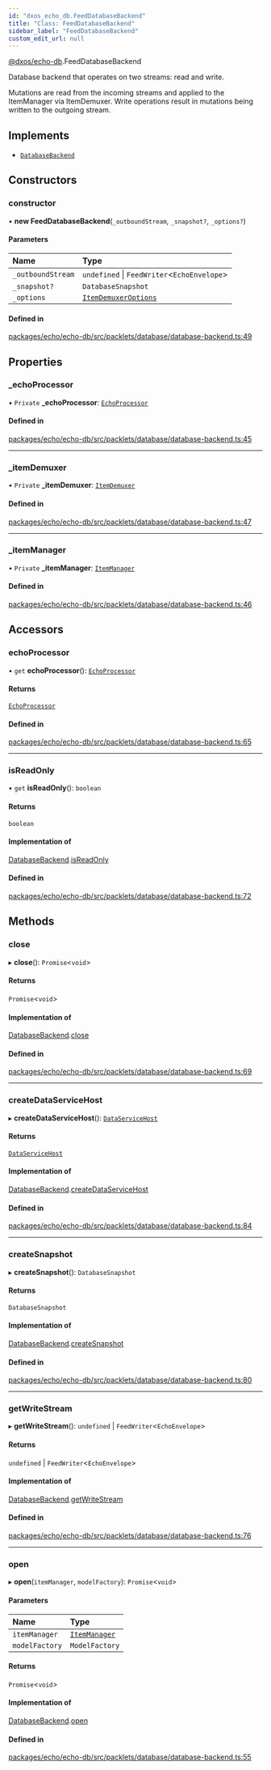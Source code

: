 ```yaml
---
id: "dxos_echo_db.FeedDatabaseBackend"
title: "Class: FeedDatabaseBackend"
sidebar_label: "FeedDatabaseBackend"
custom_edit_url: null
---
```


[@dxos/echo-db](../modules/dxos_echo_db.md).FeedDatabaseBackend

Database backend that operates on two streams: read and write.

Mutations are read from the incoming streams and applied to the ItemManager via ItemDemuxer.
Write operations result in mutations being written to the outgoing stream.

## Implements

- [`DatabaseBackend`](../interfaces/dxos_echo_db.DatabaseBackend.md)

## Constructors

### constructor

• **new FeedDatabaseBackend**(`_outboundStream`, `_snapshot?`, `_options?`)

#### Parameters

| Name | Type |
| :------ | :------ |
| `_outboundStream` | `undefined` \| `FeedWriter`<`EchoEnvelope`\> |
| `_snapshot?` | `DatabaseSnapshot` |
| `_options` | [`ItemDemuxerOptions`](../interfaces/dxos_echo_db.ItemDemuxerOptions.md) |

#### Defined in

[packages/echo/echo-db/src/packlets/database/database-backend.ts:49](https://github.com/dxos/protocols/blob/c793f0fed/packages/echo/echo-db/src/packlets/database/database-backend.ts#L49)

## Properties

### \_echoProcessor

• `Private` **\_echoProcessor**: [`EchoProcessor`](../modules/dxos_echo_db.md#echoprocessor)

#### Defined in

[packages/echo/echo-db/src/packlets/database/database-backend.ts:45](https://github.com/dxos/protocols/blob/c793f0fed/packages/echo/echo-db/src/packlets/database/database-backend.ts#L45)

___

### \_itemDemuxer

• `Private` **\_itemDemuxer**: [`ItemDemuxer`](dxos_echo_db.ItemDemuxer.md)

#### Defined in

[packages/echo/echo-db/src/packlets/database/database-backend.ts:47](https://github.com/dxos/protocols/blob/c793f0fed/packages/echo/echo-db/src/packlets/database/database-backend.ts#L47)

___

### \_itemManager

• `Private` **\_itemManager**: [`ItemManager`](dxos_echo_db.ItemManager.md)

#### Defined in

[packages/echo/echo-db/src/packlets/database/database-backend.ts:46](https://github.com/dxos/protocols/blob/c793f0fed/packages/echo/echo-db/src/packlets/database/database-backend.ts#L46)

## Accessors

### echoProcessor

• `get` **echoProcessor**(): [`EchoProcessor`](../modules/dxos_echo_db.md#echoprocessor)

#### Returns

[`EchoProcessor`](../modules/dxos_echo_db.md#echoprocessor)

#### Defined in

[packages/echo/echo-db/src/packlets/database/database-backend.ts:65](https://github.com/dxos/protocols/blob/c793f0fed/packages/echo/echo-db/src/packlets/database/database-backend.ts#L65)

___

### isReadOnly

• `get` **isReadOnly**(): `boolean`

#### Returns

`boolean`

#### Implementation of

[DatabaseBackend](../interfaces/dxos_echo_db.DatabaseBackend.md).[isReadOnly](../interfaces/dxos_echo_db.DatabaseBackend.md#isreadonly)

#### Defined in

[packages/echo/echo-db/src/packlets/database/database-backend.ts:72](https://github.com/dxos/protocols/blob/c793f0fed/packages/echo/echo-db/src/packlets/database/database-backend.ts#L72)

## Methods

### close

▸ **close**(): `Promise`<`void`\>

#### Returns

`Promise`<`void`\>

#### Implementation of

[DatabaseBackend](../interfaces/dxos_echo_db.DatabaseBackend.md).[close](../interfaces/dxos_echo_db.DatabaseBackend.md#close)

#### Defined in

[packages/echo/echo-db/src/packlets/database/database-backend.ts:69](https://github.com/dxos/protocols/blob/c793f0fed/packages/echo/echo-db/src/packlets/database/database-backend.ts#L69)

___

### createDataServiceHost

▸ **createDataServiceHost**(): [`DataServiceHost`](dxos_echo_db.DataServiceHost.md)

#### Returns

[`DataServiceHost`](dxos_echo_db.DataServiceHost.md)

#### Implementation of

[DatabaseBackend](../interfaces/dxos_echo_db.DatabaseBackend.md).[createDataServiceHost](../interfaces/dxos_echo_db.DatabaseBackend.md#createdataservicehost)

#### Defined in

[packages/echo/echo-db/src/packlets/database/database-backend.ts:84](https://github.com/dxos/protocols/blob/c793f0fed/packages/echo/echo-db/src/packlets/database/database-backend.ts#L84)

___

### createSnapshot

▸ **createSnapshot**(): `DatabaseSnapshot`

#### Returns

`DatabaseSnapshot`

#### Implementation of

[DatabaseBackend](../interfaces/dxos_echo_db.DatabaseBackend.md).[createSnapshot](../interfaces/dxos_echo_db.DatabaseBackend.md#createsnapshot)

#### Defined in

[packages/echo/echo-db/src/packlets/database/database-backend.ts:80](https://github.com/dxos/protocols/blob/c793f0fed/packages/echo/echo-db/src/packlets/database/database-backend.ts#L80)

___

### getWriteStream

▸ **getWriteStream**(): `undefined` \| `FeedWriter`<`EchoEnvelope`\>

#### Returns

`undefined` \| `FeedWriter`<`EchoEnvelope`\>

#### Implementation of

[DatabaseBackend](../interfaces/dxos_echo_db.DatabaseBackend.md).[getWriteStream](../interfaces/dxos_echo_db.DatabaseBackend.md#getwritestream)

#### Defined in

[packages/echo/echo-db/src/packlets/database/database-backend.ts:76](https://github.com/dxos/protocols/blob/c793f0fed/packages/echo/echo-db/src/packlets/database/database-backend.ts#L76)

___

### open

▸ **open**(`itemManager`, `modelFactory`): `Promise`<`void`\>

#### Parameters

| Name | Type |
| :------ | :------ |
| `itemManager` | [`ItemManager`](dxos_echo_db.ItemManager.md) |
| `modelFactory` | `ModelFactory` |

#### Returns

`Promise`<`void`\>

#### Implementation of

[DatabaseBackend](../interfaces/dxos_echo_db.DatabaseBackend.md).[open](../interfaces/dxos_echo_db.DatabaseBackend.md#open)

#### Defined in

[packages/echo/echo-db/src/packlets/database/database-backend.ts:55](https://github.com/dxos/protocols/blob/c793f0fed/packages/echo/echo-db/src/packlets/database/database-backend.ts#L55)
